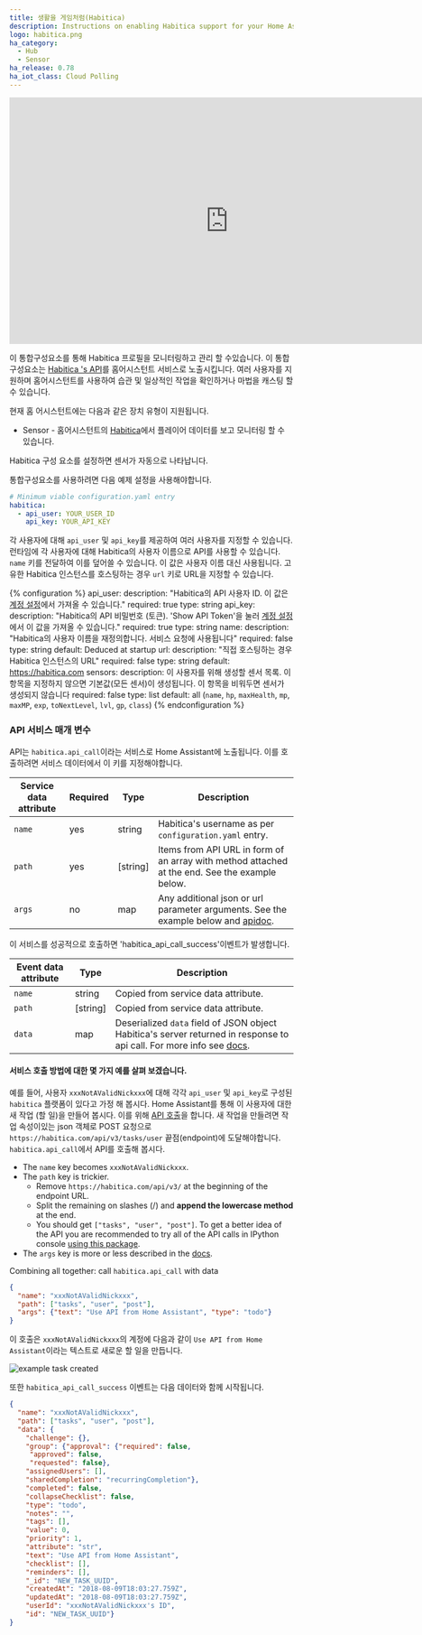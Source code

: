 ```yaml
---
title: 생활을 게임처럼(Habitica)
description: Instructions on enabling Habitica support for your Home Assistant
logo: habitica.png
ha_category:
  - Hub
  - Sensor
ha_release: 0.78
ha_iot_class: Cloud Polling
---
```


<div class='videoWrapper'>
<iframe width="776" height="437" src="https://www.youtube.com/embed/Al6QgbOdMqI" frameborder="0" allow="accelerometer; autoplay; encrypted-media; gyroscope; picture-in-picture" allowfullscreen></iframe>
</div>

이 통합구성요소를 통해 Habitica 프로필을 모니터링하고 관리 할 수 ​​있습니다. 이 통합구성요소는 [Habitica 's API](https://habitica.com/apidoc/)를 홈어시스턴트 서비스로 노출시킵니다. 여러 사용자를 지원하며 홈어시스턴트를 사용하여 습관 및 일상적인 작업을 확인하거나 마법을 캐스팅 할 수 있습니다.

현재 홈 어시스턴트에는 다음과 같은 장치 유형이 지원됩니다.

- Sensor - 홈어시스턴트의 [Habitica](https://habitica.com/)에서 플레이어 데이터를 보고 모니터링 할 수 있습니다.

Habitica 구성 요소를 설정하면 센서가 자동으로 나타납니다.

통합구성요소를 사용하려면 다음 예제 설정을 사용해야합니다.

```yaml
# Minimum viable configuration.yaml entry
habitica:
  - api_user: YOUR_USER_ID
    api_key: YOUR_API_KEY
```

각 사용자에 대해 `api_user` 및 `api_key`를 제공하여 여러 사용자를 지정할 수 있습니다.
런타임에 각 사용자에 대해 Habitica의 사용자 이름으로 API를 사용할 수 있습니다.
`name` 키를 전달하여 이를 덮어쓸 수 있습니다. 이 값은 사용자 이름 대신 사용됩니다.
고유한 Habitica 인스턴스를 호스팅하는 경우 `url` 키로 URL을 지정할 수 있습니다.

{% configuration %}
api_user:
  description: "Habitica의 API 사용자 ID. 이 값은 [계정 설정](https://habitica.com/user/settings/api)에서 가져올 수 있습니다."
  required: true
  type: string
api_key:
  description: "Habitica의 API 비밀번호 (토큰). 'Show API Token'을 눌러 [계정 설정](https://habitica.com/user/settings/api)에서 이 값을 가져올 수 있습니다."
  required: true
  type: string
name:
  description: "Habitica의 사용자 이름을 재정의합니다. 서비스 요청에 사용됩니다"
  required: false
  type: string
  default: Deduced at startup
url:
  description: "직접 호스팅하는 경우 Habitica 인스턴스의 URL"
  required: false
  type: string
  default: https://habitica.com
sensors:
  description: 이 사용자를 위해 생성할 센서 목록. 이 항목을 지정하지 않으면 기본값(모든 센서)이 생성됩니다. 이 항목을 비워두면 센서가 생성되지 않습니다
  required: false
  type: list
  default: all (`name`, `hp`, `maxHealth`, `mp`, `maxMP`, `exp`, `toNextLevel`, `lvl`, `gp`, `class`)
{% endconfiguration %}

### API 서비스 매개 변수

API는 `habitica.api_call`이라는 서비스로 Home Assistant에 노출됩니다. 이를 호출하려면 서비스 데이터에서 이 키를 지정해야합니다.

| Service data attribute | Required | Type     |    Description  |
|----------------------|--------|--------|----------------|
|  `name`                |  yes     | string   |  Habitica's username as per `configuration.yaml` entry. |
| `path` | yes | [string] | Items from API URL in form of an array with method attached at the end. See the example below. |
| `args` | no | map | Any additional json or url parameter arguments. See the example below and [apidoc](https://habitica.com/apidoc/). |

이 서비스를 성공적으로 호출하면 'habitica_api_call_success'이벤트가 발생합니다.

| Event data attribute |  Type     |    Description  |
|----------------------|--------|----------------|
|  `name`                |   string   |  Copied from service data attribute. |
| `path` | [string] | Copied from service data attribute. |
| `data` | map | Deserialized `data` field of JSON object Habitica's server returned in response to api call. For more info see [docs](https://habitica.com/apidoc/). |

#### 서비스 호출 방법에 대한 몇 가지 예를 살펴 보겠습니다.

예를 들어, 사용자 `xxxNotAValidNickxxx`에 대해 각각 `api_user` 및 `api_key`로 구성된 `habitica` 플랫폼이 있다고 가정 해 봅시다.
Home Assistant를 통해 이 사용자에 대한 새 작업 (할 일)을 만들어 봅시다. 이를 위해 [API 호출](https://habitica.com/apidoc/#api-Task-CreateUserTasks)을 합니다.
새 작업을 만들려면 작업 속성이있는 json 객체로 POST 요청으로 `https://habitica.com/api/v3/tasks/user` 끝점(endpoint)에 도달해야합니다.
`habitica.api_call`에서 API를 호출해 봅시다.

* The `name` key becomes `xxxNotAValidNickxxx`.
* The `path` key is trickier.
  * Remove `https://habitica.com/api/v3/` at the beginning of the endpoint URL.
  * Split the remaining on slashes (/) and **append the lowercase method** at the end.
  * You should get `["tasks", "user", "post"]`. To get a better idea of the API you are recommended to try all of the API calls in IPython console [using this package](https://github.com/ASMfreaK/habitipy/blob/master/README.md).
* The `args` key is more or less described in the [docs](https://habitica.com/apidoc/).

Combining all together:
call `habitica.api_call` with data

```json
{
  "name": "xxxNotAValidNickxxx",
  "path": ["tasks", "user", "post"],
  "args": {"text": "Use API from Home Assistant", "type": "todo"}
}
```

이 호출은 `xxxNotAValidNickxxx`의 계정에 다음과 같이 `Use API from Home Assistant`이라는 텍스트로 새로운 할 일을 만듭니다.

![example task created](/images/screenshots/habitica_new_task.png)

또한 `habitica_api_call_success` 이벤트는 다음 데이터와 함께 시작됩니다.

```json
{
  "name": "xxxNotAValidNickxxx",
  "path": ["tasks", "user", "post"],
  "data": {
    "challenge": {},
    "group": {"approval": {"required": false,
     "approved": false,
     "requested": false},
    "assignedUsers": [],
    "sharedCompletion": "recurringCompletion"},
    "completed": false,
    "collapseChecklist": false,
    "type": "todo",
    "notes": "",
    "tags": [],
    "value": 0,
    "priority": 1,
    "attribute": "str",
    "text": "Use API from Home Assistant",
    "checklist": [],
    "reminders": [],
    "_id": "NEW_TASK_UUID",
    "createdAt": "2018-08-09T18:03:27.759Z",
    "updatedAt": "2018-08-09T18:03:27.759Z",
    "userId": "xxxNotAValidNickxxx's ID",
    "id": "NEW_TASK_UUID"}
}
```
